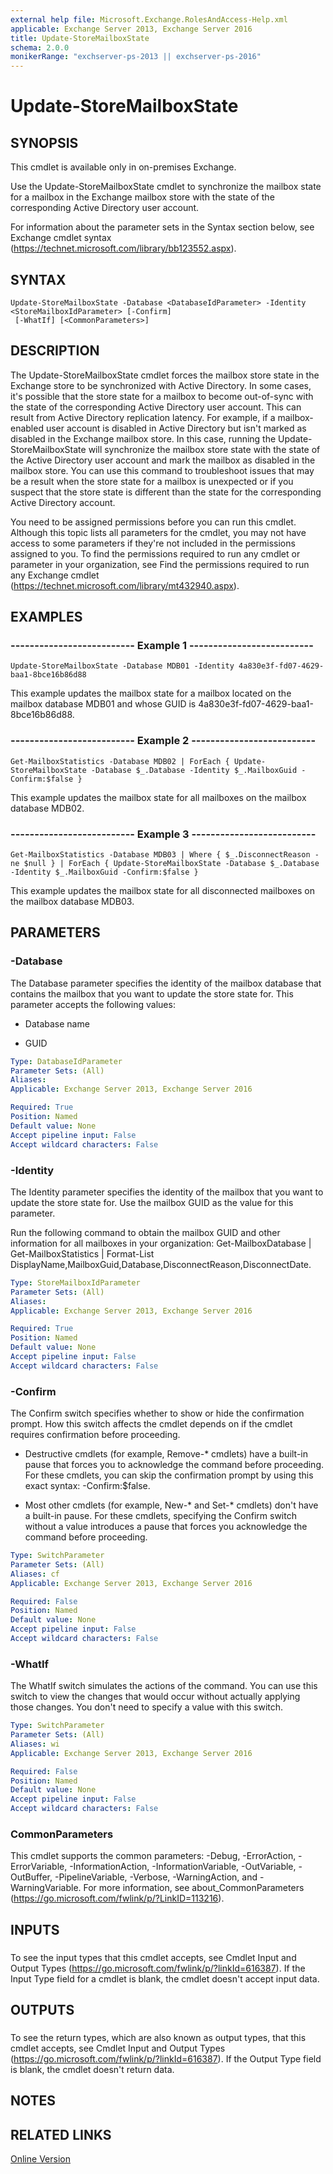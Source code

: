 ```yaml
---
external help file: Microsoft.Exchange.RolesAndAccess-Help.xml
applicable: Exchange Server 2013, Exchange Server 2016
title: Update-StoreMailboxState
schema: 2.0.0
monikerRange: "exchserver-ps-2013 || exchserver-ps-2016"
---
```


# Update-StoreMailboxState

## SYNOPSIS
This cmdlet is available only in on-premises Exchange.

Use the Update-StoreMailboxState cmdlet to synchronize the mailbox state for a mailbox in the Exchange mailbox store with the state of the corresponding Active Directory user account.

For information about the parameter sets in the Syntax section below, see Exchange cmdlet syntax (https://technet.microsoft.com/library/bb123552.aspx).

## SYNTAX

```
Update-StoreMailboxState -Database <DatabaseIdParameter> -Identity <StoreMailboxIdParameter> [-Confirm]
 [-WhatIf] [<CommonParameters>]
```

## DESCRIPTION
The Update-StoreMailboxState cmdlet forces the mailbox store state in the Exchange store to be synchronized with Active Directory. In some cases, it's possible that the store state for a mailbox to become out-of-sync with the state of the corresponding Active Directory user account. This can result from Active Directory replication latency. For example, if a mailbox-enabled user account is disabled in Active Directory but isn't marked as disabled in the Exchange mailbox store. In this case, running the Update-StoreMailboxState will synchronize the mailbox store state with the state of the Active Directory user account and mark the mailbox as disabled in the mailbox store. You can use this command to troubleshoot issues that may be a result when the store state for a mailbox is unexpected or if you suspect that the store state is different than the state for the corresponding Active Directory account.

You need to be assigned permissions before you can run this cmdlet. Although this topic lists all parameters for the cmdlet, you may not have access to some parameters if they're not included in the permissions assigned to you. To find the permissions required to run any cmdlet or parameter in your organization, see Find the permissions required to run any Exchange cmdlet (https://technet.microsoft.com/library/mt432940.aspx).

## EXAMPLES

### -------------------------- Example 1 --------------------------
```
Update-StoreMailboxState -Database MDB01 -Identity 4a830e3f-fd07-4629-baa1-8bce16b86d88
```

This example updates the mailbox state for a mailbox located on the mailbox database MDB01 and whose GUID is 4a830e3f-fd07-4629-baa1-8bce16b86d88.

### -------------------------- Example 2 --------------------------
```
Get-MailboxStatistics -Database MDB02 | ForEach { Update-StoreMailboxState -Database $_.Database -Identity $_.MailboxGuid -Confirm:$false }
```

This example updates the mailbox state for all mailboxes on the mailbox database MDB02.

### -------------------------- Example 3 --------------------------
```
Get-MailboxStatistics -Database MDB03 | Where { $_.DisconnectReason -ne $null } | ForEach { Update-StoreMailboxState -Database $_.Database -Identity $_.MailboxGuid -Confirm:$false }
```

This example updates the mailbox state for all disconnected mailboxes on the mailbox database MDB03.

## PARAMETERS

### -Database
The Database parameter specifies the identity of the mailbox database that contains the mailbox that you want to update the store state for. This parameter accepts the following values:

- Database name

- GUID

```yaml
Type: DatabaseIdParameter
Parameter Sets: (All)
Aliases:
Applicable: Exchange Server 2013, Exchange Server 2016

Required: True
Position: Named
Default value: None
Accept pipeline input: False
Accept wildcard characters: False
```

### -Identity
The Identity parameter specifies the identity of the mailbox that you want to update the store state for. Use the mailbox GUID as the value for this parameter.

Run the following command to obtain the mailbox GUID and other information for all mailboxes in your organization: Get-MailboxDatabase | Get-MailboxStatistics | Format-List DisplayName,MailboxGuid,Database,DisconnectReason,DisconnectDate.

```yaml
Type: StoreMailboxIdParameter
Parameter Sets: (All)
Aliases:
Applicable: Exchange Server 2013, Exchange Server 2016

Required: True
Position: Named
Default value: None
Accept pipeline input: False
Accept wildcard characters: False
```

### -Confirm
The Confirm switch specifies whether to show or hide the confirmation prompt. How this switch affects the cmdlet depends on if the cmdlet requires confirmation before proceeding.

- Destructive cmdlets (for example, Remove-\* cmdlets) have a built-in pause that forces you to acknowledge the command before proceeding. For these cmdlets, you can skip the confirmation prompt by using this exact syntax: -Confirm:$false.

- Most other cmdlets (for example, New-\* and Set-\* cmdlets) don't have a built-in pause. For these cmdlets, specifying the Confirm switch without a value introduces a pause that forces you acknowledge the command before proceeding.

```yaml
Type: SwitchParameter
Parameter Sets: (All)
Aliases: cf
Applicable: Exchange Server 2013, Exchange Server 2016

Required: False
Position: Named
Default value: None
Accept pipeline input: False
Accept wildcard characters: False
```

### -WhatIf
The WhatIf switch simulates the actions of the command. You can use this switch to view the changes that would occur without actually applying those changes. You don't need to specify a value with this switch.

```yaml
Type: SwitchParameter
Parameter Sets: (All)
Aliases: wi
Applicable: Exchange Server 2013, Exchange Server 2016

Required: False
Position: Named
Default value: None
Accept pipeline input: False
Accept wildcard characters: False
```

### CommonParameters
This cmdlet supports the common parameters: -Debug, -ErrorAction, -ErrorVariable, -InformationAction, -InformationVariable, -OutVariable, -OutBuffer, -PipelineVariable, -Verbose, -WarningAction, and -WarningVariable. For more information, see about_CommonParameters (https://go.microsoft.com/fwlink/p/?LinkID=113216).

## INPUTS

###  
To see the input types that this cmdlet accepts, see Cmdlet Input and Output Types (https://go.microsoft.com/fwlink/p/?linkId=616387). If the Input Type field for a cmdlet is blank, the cmdlet doesn't accept input data.

## OUTPUTS

###  
To see the return types, which are also known as output types, that this cmdlet accepts, see Cmdlet Input and Output Types (https://go.microsoft.com/fwlink/p/?linkId=616387). If the Output Type field is blank, the cmdlet doesn't return data.

## NOTES

## RELATED LINKS

[Online Version](https://technet.microsoft.com/library/5e24a849-4961-4a7b-840e-0aede87a2bf1.aspx)
